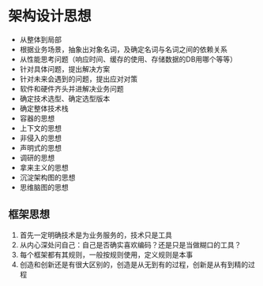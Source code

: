 # 架构设计思想
* 从整体到局部
* 根据业务场景，抽象出对象名词，及确定名词与名词之间的依赖关系
* 从性能思考问题（响应时间、缓存的使用、存储数据的DB用哪个等等）
* 针对具体问题，提出解决方案
* 针对未来会遇到的问题，提出应对对策
* 软件和硬件齐头并进解决业务问题
* 确定技术选型、确定选型版本
* 确定整体技术栈
* 容器的思想
* 上下文的思想
* 非侵入的思想
* 声明式的思想
* 调研的思想
* 拿来主义的思想
* 沉淀架构图的思想
* 思维脑图的思想




## 框架思想
1. 首先一定明确技术是为业务服务的，技术只是工具
2. 从内心深处问自己：自己是否确实喜欢编码？还是只是当做糊口的工具？
3. 每个框架都有其规则，一般按规则使用，定义规则是本事
4. 创造和创新还是有很大区别的，创造是从无到有的过程，创新是从有到精的过程
